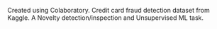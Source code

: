 Created using Colaboratory. Credit card fraud detection dataset from Kaggle. A Novelty detection/inspection and Unsupervised ML task.

